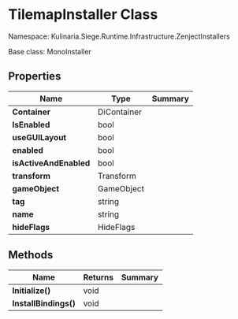 # TilemapInstaller Class

Namespace: Kulinaria.Siege.Runtime.Infrastructure.ZenjectInstallers

Base class: MonoInstaller


## Properties

| Name | Type | Summary |
|---|---|---|
| **Container** | DiContainer |  |
| **IsEnabled** | bool |  |
| **useGUILayout** | bool |  |
| **enabled** | bool |  |
| **isActiveAndEnabled** | bool |  |
| **transform** | Transform |  |
| **gameObject** | GameObject |  |
| **tag** | string |  |
| **name** | string |  |
| **hideFlags** | HideFlags |  |
## Methods

| Name | Returns | Summary |
|---|---|---|
| **Initialize()** | void |  |
| **InstallBindings()** | void |  |
